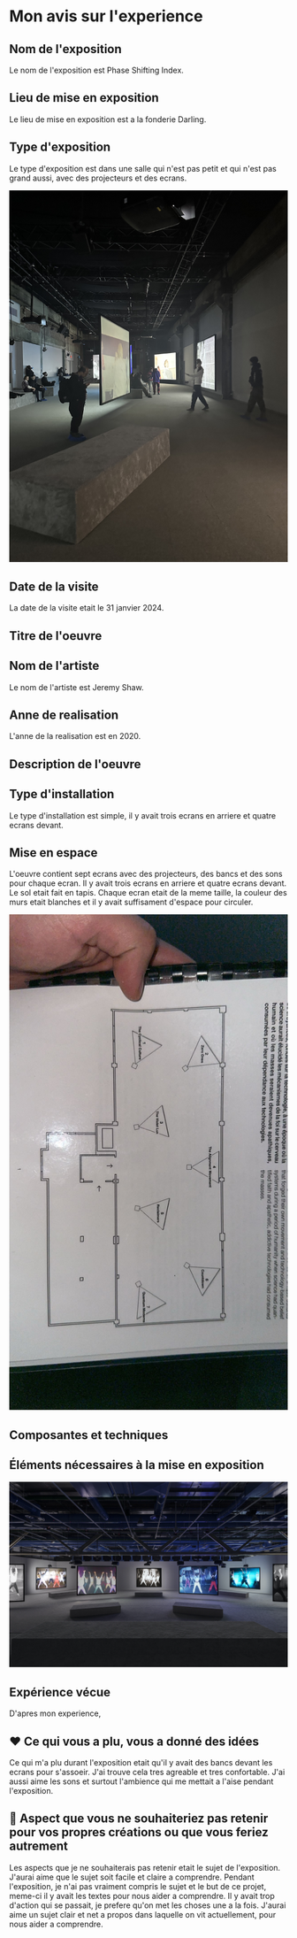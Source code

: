 # Mon avis sur l'experience

## Nom de l'exposition
Le nom de l'exposition est Phase Shifting Index. 

## Lieu de mise en exposition
Le lieu de mise en exposition est a la fonderie Darling. 

## Type d'exposition
Le type d'exposition est dans une salle qui n'est pas petit et qui n'est pas grand aussi, avec des projecteurs et des ecrans. 

![photos](photos/arriere_salle.jpg) 

## Date de la visite
La date de la visite etait le 31 janvier 2024. 

## Titre de l'oeuvre

## Nom de l'artiste
Le nom de l'artiste est Jeremy Shaw.

## Anne de realisation 
L'anne de la realisation est en 2020.

## Description de l'oeuvre

## Type d'installation 
Le type d'installation est simple, il y avait trois ecrans en arriere et quatre ecrans devant. 

## Mise en espace
L'oeuvre contient sept ecrans avec des projecteurs, des bancs et des sons pour chaque ecran. Il y avait trois ecrans en arriere et quatre ecrans devant. Le sol etait fait en tapis. Chaque ecran etait de la meme taille, la couleur des murs etait blanches et il y avait suffisament d'espace pour circuler. 

![photos](photos/plan_exploration.JPG) 

## Composantes et techniques

## Éléments nécessaires à la mise en exposition
![photos](photos/installation_exploration.jpg)

## Expérience vécue
D'apres mon experience, 

## ❤️ Ce qui vous a plu, vous a donné des idées
Ce qui m'a plu durant l'exposition etait qu'il y avait des bancs devant les ecrans pour s'assoeir. J'ai trouve cela tres agreable et tres confortable. J'ai aussi aime les sons et surtout l'ambience qui me mettait a l'aise pendant l'exposition. 

## 🤔 Aspect que vous ne souhaiteriez pas retenir pour vos propres créations ou que vous feriez autrement
Les aspects que je ne souhaiterais pas retenir etait le sujet de l'exposition. J'aurai aime que le sujet soit facile et claire a comprendre. Pendant l'exposition, je n'ai pas vraiment compris le sujet et le but de ce projet, meme-ci il y avait les textes pour nous aider a comprendre. Il y avait trop d'action qui se passait, je prefere qu'on met les choses une a la fois. J'aurai aime un sujet clair et net a propos dans laquelle on vit actuellement, pour nous aider a comprendre. 


